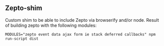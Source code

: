 ## Zepto-shim

Custom shim to be able to include Zepto via browserify and/or node.  Result of building zepto with the following modules:

`MODULES="zepto event data ajax form ie stack deferred callbacks" npm run-script dist`